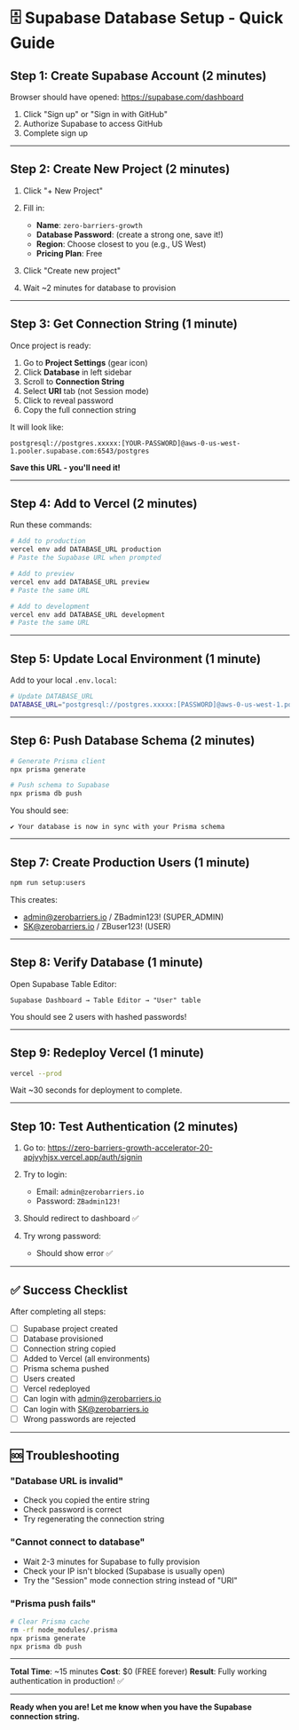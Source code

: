 # 🗄️ Supabase Database Setup - Quick Guide

## Step 1: Create Supabase Account (2 minutes)

Browser should have opened: https://supabase.com/dashboard

1. Click "Sign up" or "Sign in with GitHub"
2. Authorize Supabase to access GitHub
3. Complete sign up

---

## Step 2: Create New Project (2 minutes)

1. Click "+ New Project"
2. Fill in:
   - **Name**: `zero-barriers-growth`
   - **Database Password**: (create a strong one, save it!)
   - **Region**: Choose closest to you (e.g., US West)
   - **Pricing Plan**: Free

3. Click "Create new project"
4. Wait ~2 minutes for database to provision

---

## Step 3: Get Connection String (1 minute)

Once project is ready:

1. Go to **Project Settings** (gear icon)
2. Click **Database** in left sidebar
3. Scroll to **Connection String**
4. Select **URI** tab (not Session mode)
5. Click to reveal password
6. Copy the full connection string

It will look like:
```
postgresql://postgres.xxxxx:[YOUR-PASSWORD]@aws-0-us-west-1.pooler.supabase.com:6543/postgres
```

**Save this URL - you'll need it!**

---

## Step 4: Add to Vercel (2 minutes)

Run these commands:

```bash
# Add to production
vercel env add DATABASE_URL production
# Paste the Supabase URL when prompted

# Add to preview
vercel env add DATABASE_URL preview
# Paste the same URL

# Add to development
vercel env add DATABASE_URL development
# Paste the same URL
```

---

## Step 5: Update Local Environment (1 minute)

Add to your local `.env.local`:

```bash
# Update DATABASE_URL
DATABASE_URL="postgresql://postgres.xxxxx:[PASSWORD]@aws-0-us-west-1.pooler.supabase.com:6543/postgres"
```

---

## Step 6: Push Database Schema (2 minutes)

```bash
# Generate Prisma client
npx prisma generate

# Push schema to Supabase
npx prisma db push
```

You should see:
```
✔ Your database is now in sync with your Prisma schema
```

---

## Step 7: Create Production Users (1 minute)

```bash
npm run setup:users
```

This creates:
- admin@zerobarriers.io / ZBadmin123! (SUPER_ADMIN)
- SK@zerobarriers.io / ZBuser123! (USER)

---

## Step 8: Verify Database (1 minute)

Open Supabase Table Editor:
```
Supabase Dashboard → Table Editor → "User" table
```

You should see 2 users with hashed passwords!

---

## Step 9: Redeploy Vercel (1 minute)

```bash
vercel --prod
```

Wait ~30 seconds for deployment to complete.

---

## Step 10: Test Authentication (2 minutes)

1. Go to: https://zero-barriers-growth-accelerator-20-apjvyhjsx.vercel.app/auth/signin

2. Try to login:
   - Email: `admin@zerobarriers.io`
   - Password: `ZBadmin123!`

3. Should redirect to dashboard ✅

4. Try wrong password:
   - Should show error ✅

---

## ✅ Success Checklist

After completing all steps:

- [ ] Supabase project created
- [ ] Database provisioned
- [ ] Connection string copied
- [ ] Added to Vercel (all environments)
- [ ] Prisma schema pushed
- [ ] Users created
- [ ] Vercel redeployed
- [ ] Can login with admin@zerobarriers.io
- [ ] Can login with SK@zerobarriers.io
- [ ] Wrong passwords are rejected

---

## 🆘 Troubleshooting

### "Database URL is invalid"
- Check you copied the entire string
- Check password is correct
- Try regenerating the connection string

### "Cannot connect to database"
- Wait 2-3 minutes for Supabase to fully provision
- Check your IP isn't blocked (Supabase is usually open)
- Try the "Session" mode connection string instead of "URI"

### "Prisma push fails"
```bash
# Clear Prisma cache
rm -rf node_modules/.prisma
npx prisma generate
npx prisma db push
```

---

**Total Time**: ~15 minutes
**Cost**: $0 (FREE forever)
**Result**: Fully working authentication in production! ✅

---

**Ready when you are! Let me know when you have the Supabase connection string.**

